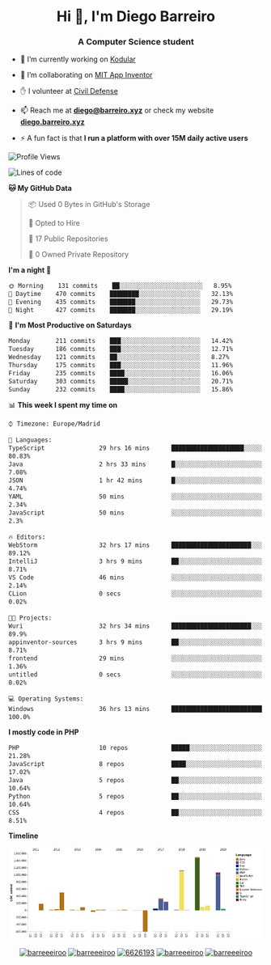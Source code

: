 <h1 align="center">Hi 👋, I'm Diego Barreiro</h1>
<h3 align="center">A Computer Science student</h3>

- 🔭 I’m currently working on [Kodular](https://www.kodular.io)

- 👯 I’m collaborating on [MIT App Inventor](https://github.com/mit-cml/appinventor-sources)

- ✋ I volunteer at [Civil Defense](https://proteccioncivil.sdc.gal)

- 📫 Reach me at **diego@barreiro.xyz** or check my website **[diego.barreiro.xyz](https://diego.barreiro.xyz)**

- ⚡ A fun fact is that **I run a platform with over 15M daily active users**

<!--START_SECTION:waka-->
![Profile Views](http://img.shields.io/badge/Profile%20Views-114-blue)

![Lines of code](https://img.shields.io/badge/From%20Hello%20World%20I've%20written-21.4%20million%20Lines%20of%20code-blue)

**🐱 My GitHub Data** 

> 📦 Used 0 Bytes in GitHub's Storage 
 > 
> 💼 Opted to Hire
 > 
> 📜 17 Public Repositories 
 > 
> 🔑 0 Owned Private Repository 
 > 
**I'm a night 🦉** 

```text
🌞 Morning    131 commits    ██░░░░░░░░░░░░░░░░░░░░░░░   8.95% 
🌆 Daytime    470 commits    ████████░░░░░░░░░░░░░░░░░   32.13% 
🌃 Evening    435 commits    ███████░░░░░░░░░░░░░░░░░░   29.73% 
🌙 Night      427 commits    ███████░░░░░░░░░░░░░░░░░░   29.19%

```
📅 **I'm Most Productive on Saturdays** 

```text
Monday       211 commits    ███░░░░░░░░░░░░░░░░░░░░░░   14.42% 
Tuesday      186 commits    ███░░░░░░░░░░░░░░░░░░░░░░   12.71% 
Wednesday    121 commits    ██░░░░░░░░░░░░░░░░░░░░░░░   8.27% 
Thursday     175 commits    ███░░░░░░░░░░░░░░░░░░░░░░   11.96% 
Friday       235 commits    ████░░░░░░░░░░░░░░░░░░░░░   16.06% 
Saturday     303 commits    █████░░░░░░░░░░░░░░░░░░░░   20.71% 
Sunday       232 commits    ████░░░░░░░░░░░░░░░░░░░░░   15.86%

```


📊 **This week I spent my time on** 

```text
⌚︎ Timezone: Europe/Madrid

💬 Languages: 
TypeScript               29 hrs 16 mins      ████████████████████░░░░░   80.83% 
Java                     2 hrs 33 mins       █░░░░░░░░░░░░░░░░░░░░░░░░   7.08% 
JSON                     1 hr 42 mins        █░░░░░░░░░░░░░░░░░░░░░░░░   4.74% 
YAML                     50 mins             ░░░░░░░░░░░░░░░░░░░░░░░░░   2.34% 
JavaScript               50 mins             ░░░░░░░░░░░░░░░░░░░░░░░░░   2.3%

🔥 Editors: 
WebStorm                 32 hrs 17 mins      ██████████████████████░░░   89.12% 
IntelliJ                 3 hrs 9 mins        ██░░░░░░░░░░░░░░░░░░░░░░░   8.71% 
VS Code                  46 mins             ░░░░░░░░░░░░░░░░░░░░░░░░░   2.14% 
CLion                    0 secs              ░░░░░░░░░░░░░░░░░░░░░░░░░   0.02%

🐱‍💻 Projects: 
Wuri                     32 hrs 34 mins      ██████████████████████░░░   89.9% 
appinventor-sources      3 hrs 9 mins        ██░░░░░░░░░░░░░░░░░░░░░░░   8.71% 
frontend                 29 mins             ░░░░░░░░░░░░░░░░░░░░░░░░░   1.36% 
untitled                 0 secs              ░░░░░░░░░░░░░░░░░░░░░░░░░   0.02%

💻 Operating Systems: 
Windows                  36 hrs 13 mins      █████████████████████████   100.0%

```

**I mostly code in PHP** 

```text
PHP                      10 repos            █████░░░░░░░░░░░░░░░░░░░░   21.28% 
JavaScript               8 repos             ████░░░░░░░░░░░░░░░░░░░░░   17.02% 
Java                     5 repos             ██░░░░░░░░░░░░░░░░░░░░░░░   10.64% 
Python                   5 repos             ██░░░░░░░░░░░░░░░░░░░░░░░   10.64% 
CSS                      4 repos             ██░░░░░░░░░░░░░░░░░░░░░░░   8.51%

```


**Timeline**

![Chart not found](https://github.com/barreeeiroo/barreeeiroo/blob/master/charts/bar_graph.png) 


<!--END_SECTION:waka-->

<p align="center">
<a href="https://twitter.com/barreeeiroo" target="blank"><img align="center" src="https://cdn.jsdelivr.net/npm/simple-icons@3.0.1/icons/twitter.svg" alt="barreeeiroo" height="20" width="20" /></a>
<a href="https://linkedin.com/in/barreeeiroo" target="blank"><img align="center" src="https://cdn.jsdelivr.net/npm/simple-icons@3.0.1/icons/linkedin.svg" alt="barreeeiroo" height="20" width="20" /></a>
<a href="https://stackoverflow.com/users/6626193" target="blank"><img align="center" src="https://cdn.jsdelivr.net/npm/simple-icons@3.0.1/icons/stackoverflow.svg" alt="6626193" height="20" width="20" /></a>
<a href="https://fb.com/barreeeiroo" target="blank"><img align="center" src="https://cdn.jsdelivr.net/npm/simple-icons@3.0.1/icons/facebook.svg" alt="barreeeiroo" height="20" width="20" /></a>
<a href="https://instagram.com/barreeeiroo" target="blank"><img align="center" src="https://cdn.jsdelivr.net/npm/simple-icons@3.0.1/icons/instagram.svg" alt="barreeeiroo" height="20" width="20" /></a>
</p>
